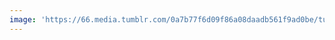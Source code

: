 ```yaml
---
image: 'https://66.media.tumblr.com/0a7b77f6d09f86a08daadb561f9ad0be/tumblr_o28o8xG5RJ1tbdx3so1_1280.jpg'
---
```

